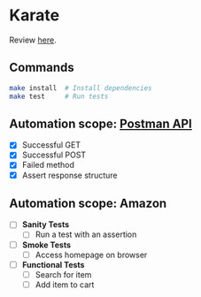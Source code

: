 # Karate

Review [here](https://github.com/dialex/start-testing/tree/master/docs/toolbox/framework/karate.md).

## Commands

```sh
make install  # Install dependencies
make test     # Run tests
```

## Automation scope: [Postman API](https://docs.postman-echo.com/)

- [x] Successful GET
- [x] Successful POST
- [x] Failed method
- [x] Assert response structure

## Automation scope: Amazon

- [ ] **Sanity Tests**
  - [ ] Run a test with an assertion
- [ ] **Smoke Tests**
  - [ ] Access homepage on browser
- [ ] **Functional Tests**
  - [ ] Search for item
  - [ ] Add item to cart
